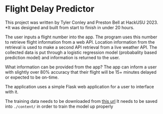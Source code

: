 # Flight Delay Predictor

This project was written by Tyler Conley and Preston Bell at HackUSU 2023. *It was designed and built from start to finish in under 20 hours.

The user inputs a flight number into the app. The program uses this number to retrieve flight information from a web API. Location information from the retrieval is used to make a second API retrieval from a live weather API. The collected data is put through a logistic regression model (probabality based prediction model) and information is returned to the user. 

What information can be provided from the app? The app can inform a user with slightly over 80% accuracy that their flight will be 15+ minutes delayed or expected to be on-time.

The application uses a simple Flask web application for a user to interface with it.

The training data needs to be downloaded from [this url](https://www.kaggle.com/datasets/threnjen/2019-airline-delays-and-cancellations?resource=download&select=full_data_flightdelay.csv)
It needs to be saved into `./content/` in order to train the model up properly
